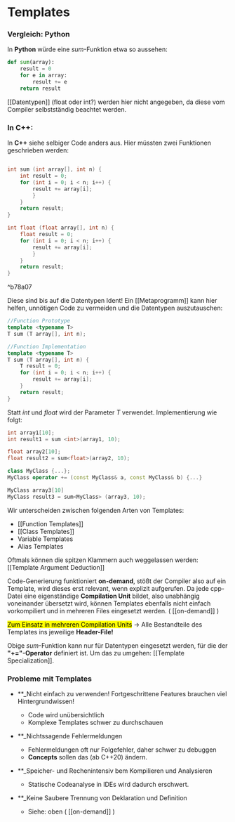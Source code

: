 # Templates

### Vergleich: Python
In **Python** würde eine *sum*-Funktion etwa so aussehen:

```python
def sum(array):
	result = 0
	for e in array: 
		result += e
	return result
```

[[Datentypen]] (float oder int?) werden hier nicht angegeben, da diese vom Compiler selbstständig beachtet werden.

### In C++:


In **C++** siehe selbiger Code anders aus. Hier müssten zwei Funktionen geschrieben werden:

```cpp

int sum (int array[], int n) {
	int result = 0;
	for (int i = 0; i < n; i++) {
		result += array[i];
		}
	}
	return result;
}

int float (float array[], int n) {
	float result = 0;
	for (int i = 0; i < n; i++) {
		result += array[i];
		}
	}
	return result;
}
```

^b78a07



Diese sind bis auf die Datentypen Ident! Ein [[Metaprogramm]] kann hier helfen, unnötigen Code zu vermeiden und die Datentypen auszutauschen:

```cpp
//Function Prototype
template <typename T>
T sum (T array[], int n);

//Function Implementation
template <typename T>
T sum (T array[], int n) {
	T result = 0;
	for (int i = 0; i < n; i++) {
		result += array[i];
	}
	return result;
}
```

Statt *int* und *float* wird der Parameter *T* verwendet. Implementierung wie folgt:

```cpp
int array1[10];
int result1 = sum <int>(array1, 10);

float array2[10];
float result2 = sum<float>(array2, 10);

class MyClass {...};
MyClass operator += (const MyClass& a, const MyClass& b) {...}

MyClass array3[10]
MyClass result3 = sum<MyClass> (array3, 10); 
```


Wir unterscheiden zwischen folgenden Arten von Templates:

- [[Function Templates]]
- [[Class Templates]]
- Variable Templates
- Alias Templates


Oftmals können die spitzen Klammern auch weggelassen werden: [[Template Argument Deduction]]

Code-Generierung funktioniert **on-demand**, stößt der Compiler also auf ein Template, wird dieses erst relevant, wenn explizit aufgerufen. Da jede cpp-Datei eine eigenständige **Compilation Unit** bildet, also unabhängig voneinander übersetzt wird, können Templates ebenfalls nicht einfach vorkompiliert und in mehreren Files eingesetzt werden. ( [[on-demand]] )

<mark style="background: [[FFB8EBA6]];">Zum Einsatz in mehreren Compilation Units</mark> -> Alle Bestandteile des Templates ins jeweilige **Header-File!**


Obige *sum*-Funktion kann nur für Datentypen eingesetzt werden, für die der **"+="-Operator** definiert ist. Um das zu umgehen: [[Template Specialization]].

### Probleme mit Templates

- **_Nicht einfach zu verwenden! 
Fortgeschrittene Features brauchen viel Hintergrundwissen!
  - Code wird unübersichtlich
  - Komplexe Templates schwer zu durchschauen

- **_Nichtssagende Fehlermeldungen
  - Fehlermeldungen oft nur Folgefehler, daher schwer zu debuggen
  - **Concepts** sollen das (ab C++20) ändern.
  
- **_Speicher- und Rechenintensiv bem Kompilieren und Analysieren
  - Statische Codeanalyse in IDEs wird dadurch erschwert.

- **_Keine Saubere Trennung von Deklaration und Definition 
  - Siehe: oben ( [[on-demand]] )


